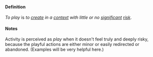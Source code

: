 #### Definition

*To play* is *to [create](https://github.com/gcassel/Modular-Organization-Terminology/blob/master/terms/create.md) in a [context](https://github.com/gcassel/Modular-Organization-Terminology/blob/master/terms/context.md) with little or no [significant](https://github.com/gcassel/Modular-Organization-Terminology/blob/master/terms/significance.md) [risk](https://github.com/gcassel/Modular-Organization-Terminology/blob/master/terms/risk.md)*.

#### Notes

Activity is perceived as *play* when it doesn't feel truly and deeply risky, because the playful actions are either minor or easily redirected or abandoned.  (Examples will be very helpful here.)
